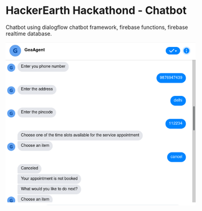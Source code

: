 # HackerEarth Hackathond - Chatbot
Chatbot using dialogflow chatbot framework, firebase functions, firebase realtime database.

![alt text](https://github.com/adityaviki/GEAgent-Chatbot/blob/master/Screenshot%20from%202021-08-03%2010-47-43.png)
